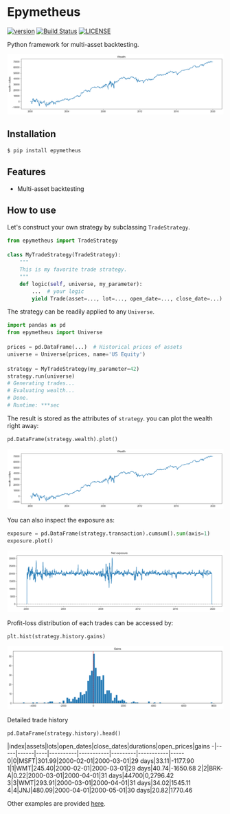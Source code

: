 # Epymetheus

[![version](https://img.shields.io/pypi/v/epymetheus.svg)](https://pypi.org/project/epymetheus/)
[![Build Status](https://travis-ci.com/simaki/epymetheus.svg?branch=master)](https://travis-ci.com/simaki/epymetheus)
[![LICENSE](https://img.shields.io/github/license/simaki/epymetheus)](LICENSE)

Python framework for multi-asset backtesting.

![wealth](sample/howto/wealth.png)

## Installation

```sh
$ pip install epymetheus
```

## Features

- Multi-asset backtesting

## How to use

Let's construct your own strategy by subclassing `TradeStrategy`.

```python
from epymetheus import TradeStrategy

class MyTradeStrategy(TradeStrategy):
    """
    This is my favorite trade strategy.
    """
    def logic(self, universe, my_parameter):
        ...  # your logic
        yield Trade(asset=..., lot=..., open_date=..., close_date=...)
```

The strategy can be readily applied to any `Universe`.

```python
import pandas as pd
from epymetheus import Universe

prices = pd.DataFrame(...)  # Historical prices of assets
universe = Universe(prices, name='US Equity')

strategy = MyTradeStrategy(my_parameter=42)
strategy.run(universe)
# Generating trades...
# Evaluating wealth...
# Done.
# Runtime: ***sec
```

The result is stored as the attributes of `strategy`.
you can plot the wealth right away:

```python
pd.DataFrame(strategy.wealth).plot()
```

![wealth](sample/howto/wealth.png)

You can also inspect the exposure as:

```python
exposure = pd.DataFrame(strategy.transaction).cumsum().sum(axis=1)
exposure.plot()
```

![wealth](sample/howto/exposure.png)

Profit-loss distribution of each trades can be accessed by:

```python
plt.hist(strategy.history.gains)
```

![wealth](sample/howto/gains.png)

Detailed trade history

```python
pd.DataFrame(strategy.history).head()
```

 |index|assets|lots|open_dates|close_dates|durations|open_prices|gains
-|-----|------|----|----------|-----------|---------|-----------|-----
0|0|MSFT|301.99|2000-02-01|2000-03-01|29 days|33.11|-1177.90
1|1|WMT|245.40|2000-02-01|2000-03-01|29 days|40.74|-1650.68
2|2|BRK-A|0.22|2000-03-01|2000-04-01|31 days|44700|0,2796.42
3|3|WMT|293.91|2000-03-01|2000-04-01|31 days|34.02|1545.11
4|4|JNJ|480.09|2000-04-01|2000-05-01|30 days|20.82|1770.46

Other examples are provided [here](sample/examples/).
